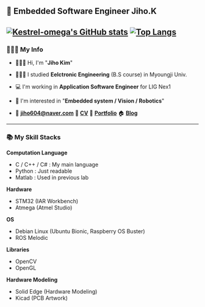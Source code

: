 ## 🔧 Embedded Software Engineer Jiho.K

[![Kestrel-omega's GitHub stats](https://github-readme-stats.vercel.app/api?username=Kestrel-omega&count_private=true&show_icons=true&include_all_commits=true)](https://github.com/anuraghazra/github-readme-stats) [![Top Langs](https://github-readme-stats.vercel.app/api/top-langs/?username=Kestrel-omega&layout=compact&langs_count=8)](https://github.com/anuraghazra/github-readme-stats)
---
### 🧑🏻‍💻 My Info

* 🙋🏻‍♂️ Hi, I'm "**Jiho Kim**"
* 👨🏻‍🎓 I studied **Eelctronic Engineering** (B.S course) in Myoungji Univ.
* 💻 I'm working in **Application Software Engineer** for LIG Nex1
* 🔬 I'm interested in "**Embedded system / Vision / Robotics**"

* 📨 **jiho604@naver.com** 📄 [**CV**](https://www.notion.so/flying-kestrel-9864/6908bf41ef944c1ea7dfa569b4785c99) 📄 [**Portfolio**]() 🏠 [**Blog**](https://kestrel-legacy.tistory.com)
---
### 📚 My Skill Stacks

**Computation Language**
* C / C++ / C# : My main language
* Python : Just readable
* Matlab : Used in previous lab

**Hardware**
* STM32 (IAR Workbench)
* Atmega (Atmel Studio)

**OS**
* Debian Linux (Ubuntu Bionic, Raspberry OS Buster)
* ROS Melodic

**Libraries**
* OpenCV
* OpenGL

**Hardware Modeling**
* Solid Edge (Hardware Modeling)
* Kicad (PCB Artwork)
